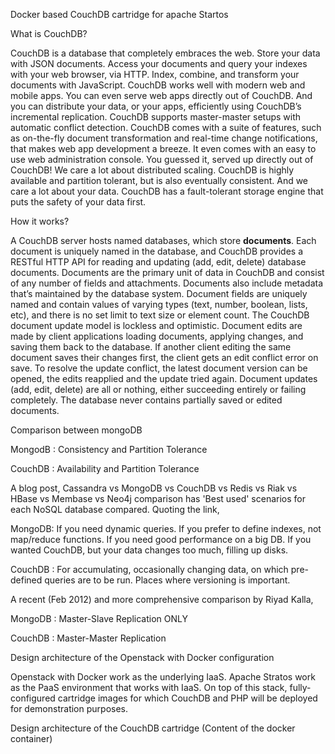 Docker based CouchDB cartridge for apache Startos

What is CouchDB?

CouchDB is a database that completely embraces the web. Store your data with JSON documents. Access your documents and query your indexes with your web browser, via HTTP. Index, combine, and transform your documents with JavaScript. CouchDB works well with modern web and mobile apps. You can even serve web apps directly out of CouchDB. And you can distribute your data, or your apps, efficiently using CouchDB’s incremental replication. CouchDB supports master-master setups with automatic conflict detection.
CouchDB comes with a suite of features, such as on-the-fly document transformation and real-time change notifications, that makes web app development a breeze. It even comes with an easy to use web administration console. You guessed it, served up directly out of CouchDB! We care a lot about distributed scaling. CouchDB is highly available and partition tolerant, but is also eventually consistent. And we care a lot about your data. CouchDB has a fault-tolerant storage engine that puts the safety of your data first.

How it works?

A CouchDB server hosts named databases, which store **documents**. Each document is uniquely named in the database, and CouchDB provides a RESTful HTTP API for reading and updating (add, edit, delete) database documents.
Documents are the primary unit of data in CouchDB and consist of any number of fields and attachments. Documents also include metadata that’s maintained by the database system. Document fields are uniquely named and contain values of varying types (text, number, boolean, lists, etc), and there is no set limit to text size or element count.
The CouchDB document update model is lockless and optimistic. Document edits are made by client applications loading documents, applying changes, and saving them back to the database. If another client editing the same document saves their changes first, the client gets an edit conflict error on save. To resolve the update conflict, the latest document version can be opened, the edits reapplied and the update tried again.
Document updates (add, edit, delete) are all or nothing, either succeeding entirely or failing completely. The database never contains partially saved or edited documents.



Comparison between mongoDB

MongodB : Consistency and Partition Tolerance

CouchDB : Availability and Partition Tolerance

A blog post, Cassandra vs MongoDB vs CouchDB vs Redis vs Riak vs HBase vs Membase vs Neo4j comparison has 'Best used' scenarios for each NoSQL database compared. Quoting the link,

MongoDB: If you need dynamic queries. If you prefer to define indexes, not map/reduce functions. If you need good performance on a big DB. If you wanted CouchDB, but your data changes too much, filling up disks.

CouchDB : For accumulating, occasionally changing data, on which pre-defined queries are to be run. Places where versioning is important.

A recent (Feb 2012) and more comprehensive comparison by Riyad Kalla,

MongoDB : Master-Slave Replication ONLY

CouchDB : Master-Master Replication


Design architecture of the Openstack with Docker configuration
 

Openstack with Docker work as the underlying IaaS. Apache Stratos work as the PaaS environment that works with IaaS. On top of this stack, fully-configured cartridge images for which CouchDB and PHP will be deployed for demonstration purposes. 

Design architecture of the CouchDB cartridge (Content of the docker container)



